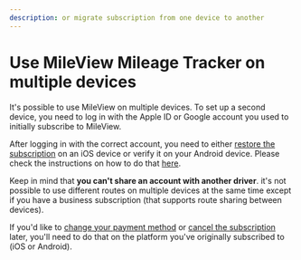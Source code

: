 ```yaml
---
description: or migrate subscription from one device to another
---
```


# Use MileView Mileage Tracker on multiple devices

It's possible to use MileView on multiple devices. To set up a second device, you need to log in with the Apple ID or Google account you used to initially subscribe to MileView.

After logging in with the correct account, you need to either [restore the subscription](subscription-management/mileview-mileage-tracker-does-not-recognize-my-subscription.md#ios-iphone-or-ipad) on an iOS device or verify it on your Android device. Please check the instructions on how to do that [here](subscription-management/mileview-mileage-tracker-does-not-recognize-my-subscription.md).

Keep in mind that **you can't share an account with another driver**. it's not possible to use different routes on multiple devices at the same time except if you have a business subscription (that supports route sharing between devices).

If you'd like to [change your payment method](how-to-change-or-add-a-payment-method.md) or [cancel the subscription](how-to-cancel-your-mileview-mileage-tracker-subscription.md) later, you'll need to do that on the platform you've originally subscribed to (iOS or Android).
